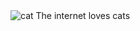 <div class="container">
  <img src="cat.jpeg" alt="cat" />
  <span>The internet loves cats</span>
</div>
